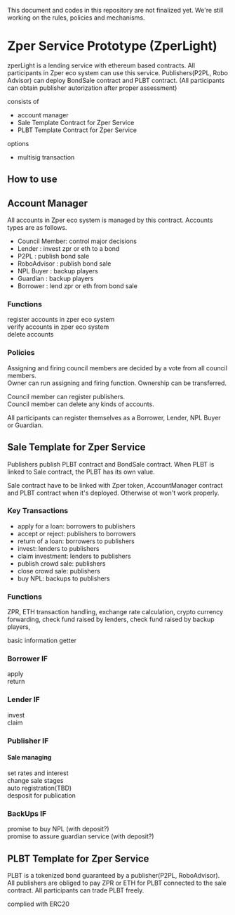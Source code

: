This document and codes in this repository are not finalized yet.  We're still working on the rules, policies and mechanisms.

# Zper Service Prototype (ZperLight)
zperLight is a lending service with ethereum based contracts. All participants in Zper eco system can use this service.
Publishers(P2PL, Robo Advisor) can deploy BondSale contract and PLBT contract. (All participants can obtain publisher autorization after proper assessment)


consists of 
- account manager
- Sale Template Contract for Zper Service
- PLBT Template Contract for Zper Service 

options
- multisig transaction

## How to use


## Account Manager
All accounts in Zper eco system is managed by this contract.
Accounts types are as follows.
- Council Member: control major decisions
- Lender		: invest zpr or eth to a bond
- P2PL			: publish bond sale
- RoboAdvisor	: publish bond sale
- NPL Buyer		: backup players
- Guardian		: backup players
- Borrower		: lend zpr or eth from bond sale

### Functions
register accounts in zper eco system<br />
verify accounts in zper eco system<br />
delete accounts<br />

### Policies
Assigning and firing council members are decided by a vote from all council members.<br />
Owner can run assigning and firing function. Ownership can be transferred.<br />

Council member can register publishers.<br />
Council member can delete any kinds of accounts.<br />

All participants can register themselves as a Borrower, Lender, NPL Buyer or Guardian.

## Sale Template for Zper Service 
Publishers publish PLBT contract and BondSale contract. When PLBT is linked to Sale contract, the PLBT has its own value.

Sale contract have to be linked with Zper token, AccountManager contract and PLBT contract when it's deployed. Otherwise ot won't work properly.

### Key Transactions
- apply for a loan: borrowers to publishers
- accept or reject: publishers to borrowers
- return of a loan: borrowers to publishers
- invest: lenders to publishers
- claim investment: lenders to publishers
- publish crowd sale: publishers
- close crowd sale: publishers
- buy NPL: backups to publishers

### Functions
ZPR, ETH transaction handling,
exchange rate calculation,
crypto currency forwarding,
check fund raised by lenders,
check fund raised by backup players,

basic information getter

### Borrower IF
apply<br />
return<br />

### Lender IF
invest<br />
claim<br />

### Publisher IF
#### Sale managing
set rates and interest<br />
change sale stages<br />
auto registration(TBD)<br />
desposit for publication<br />

### BackUps IF
promise to buy NPL (with deposit?)<br />
promise to assure guardian service (with deposit?)<br />


## PLBT Template for Zper Service 
PLBT is a tokenized bond guaranteed by a publisher(P2PL, RoboAdvisor). All publishers are obliged to pay ZPR or ETH for PLBT connected to the sale contract.
All participants can trade PLBT freely.

complied with ERC20


